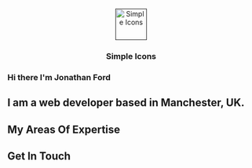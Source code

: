 <p align="center">
<a href="">
<img src="https://github.com/jonathanford94/jonathanford94/JF-Logo.svg" alt="Simple Icons" width=64 height=64>
</a>
<h3 align="center">Simple Icons</h3>
<p align="center">


### Hi there I'm Jonathan Ford

## I am a web developer based in Manchester, UK.

## My Areas Of Expertise

## 

## Get In Touch